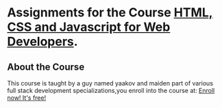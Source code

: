 # Assignments for the Course [HTML, CSS and Javascript for Web Developers](https://www.coursera.org/learn/html-css-javascript-for-web-developers).
## About the Course
This course is taught by a guy named yaakov and  maiden part of various full stack development specializations,you enroll into the course at:
 [Enroll now! It's free!](https://www.coursera.org/learn/html-css-javascript-for-web-developers)</br>
